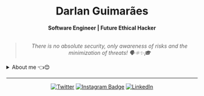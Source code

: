 
<h1 align="center"> Darlan Guimarães </h1>

    
<div align="center">
<b> Software Engineer | Future Ethical Hacker </b>
<br>
<br>

<blockquote>
    <p><i>
                            There is no absolute security, only awareness of risks and the minimization of threats!  🗣️⚛✨🎓
    </i></p>
</blockquote>
</div>

<details closed>
<summary>About me 👈😊</summary>

---

Hey there!! I am Darlan :wave:😊

Since childhood, I've always been fascinated by the world of technology and its ability to transform the world. Over the years, I've developed strong skills in programming and cybersecurity, which have allowed me to explore the world of **ethical hacking**.

I have knowledge of Cybersecurity, Systems Development, Front-end web programming, and Back-end web programming. My main knowledge in technologies are **PHP**, **Java**, **Python**, **JavaScript**, **C/C++**, **C#**. I am also comfortable using **Laravel**, **Angular**, **Django**, and **AWS Service**.

Furthermore, I am always in constant learning in the cybersecurity field, exploring topics such as cryptography, authentication, authorization, and security vulnerabilities. I believe that cybersecurity is a crucial aspect of technology, and I am always looking for ways to improve my skills in this area.

| ![](https://github-readme-streak-stats.herokuapp.com/?user=darlangui&hide_border=true&date_format=M%20j%5B%2C%20Y%5D&background=2D3742&stroke=2D3742&ring=6bbbca&fire=6bbbca&currStreakNum=fff&sideNums=6bbbca&currStreakLabel=6bbbca&sideLabels=fff&dates=fff) | ![](http://github-profile-summary-cards.vercel.app/api/cards/repos-per-language?username=darlangui&hide=Html&theme=nord_dark) | ![](http://github-profile-summary-cards.vercel.app/api/cards/most-commit-language?username=darlangui&theme=nord_dark) |
| :-: | :-: | :-: |

<div align="center">
<b>Thank you for visiting my GitHub profile.</b> <br>
I'm looking forward to sharing my work with you and contributing to a safer and protected digital world.
</div>
</details>

---

<div align="center">

[![Twitter](https://img.shields.io/badge/Twitter-%231DA1F2.svg?style=for-the-badge&logo=Twitter&logoColor=white)](https://twitter.com/darlan__gui)
[![Instagram Badge](https://img.shields.io/badge/Instagram-E4405F?style=for-the-badge&logo=instagram&logoColor=white)](https://www.instagram.com/darlangui/)
[![LinkedIn](https://img.shields.io/badge/linkedin-%230077B5.svg?style=for-the-badge&logo=linkedin&logoColor=white)](https://www.linkedin.com/in/darlan-gui/)
    
</div>
